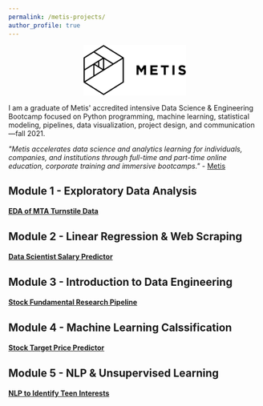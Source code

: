 ```yaml
---
permalink: /metis-projects/
author_profile: true
---
```


<p align="center">
  <img src="/assets/images/metis.png" width=auto 
     height="100"/>
</p>

I am a graduate of Metis' accredited intensive Data Science & Engineering Bootcamp focused on Python programming, machine learning, statistical modeling, pipelines, data visualization, project design, and communication—fall 2021. 

*"Metis accelerates data science and analytics learning for individuals, companies, and institutions through full-time and part-time online education, corporate training and immersive bootcamps."* - [Metis](https://www.thisismetis.com/)

## Module 1 - Exploratory Data Analysis
#### [EDA of MTA Turnstile Data](https://giasonep.github.io/metis-projects/eda/)

## Module 2 - Linear Regression & Web Scraping
#### [Data Scientist Salary Predictor](https://giasonep.github.io/metis-projects/regression-web-scraping/)

## Module 3 - Introduction to Data Engineering
#### [Stock Fundamental Research Pipeline](https://giasonep.github.io/metis-projects/data-engineering/)

## Module 4 - Machine Learning Calssification
#### [Stock Target Price Predictor](https://giasonep.github.io/metis-projects/classification/)

## Module 5 - NLP & Unsupervised Learning
#### [NLP to Identify Teen Interests](https://giasonep.github.io/metis-projects/nlp/)
